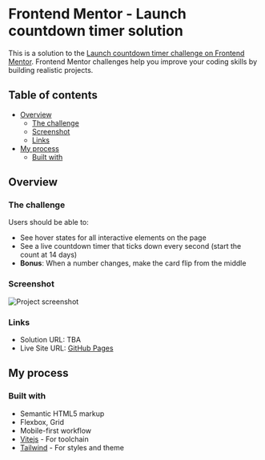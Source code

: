 # Frontend Mentor - Launch countdown timer solution

This is a solution to the [Launch countdown timer challenge on Frontend Mentor](https://www.frontendmentor.io/challenges/launch-countdown-timer-N0XkGfyz-). Frontend Mentor challenges help you improve your coding skills by building realistic projects.

## Table of contents

- [Overview](#overview)
  - [The challenge](#the-challenge)
  - [Screenshot](#screenshot)
  - [Links](#links)
- [My process](#my-process)
  - [Built with](#built-with)

## Overview

### The challenge

Users should be able to:

- See hover states for all interactive elements on the page
- See a live countdown timer that ticks down every second (start the count at 14 days)
- **Bonus**: When a number changes, make the card flip from the middle

### Screenshot

![Project screenshot]()

### Links

- Solution URL: TBA
- Live Site URL: [GitHub Pages](https://john-mirage.github.io/launch-countdown-timer/)

## My process

### Built with

- Semantic HTML5 markup
- Flexbox, Grid
- Mobile-first workflow
- [Vitejs](https://vitejs.dev/) - For toolchain
- [Tailwind](https://tailwindcss.com/) - For styles and theme
